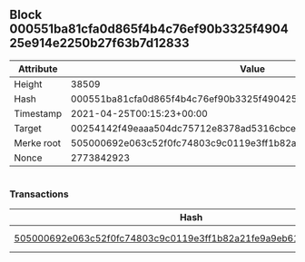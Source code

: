 ## Block 000551ba81cfa0d865f4b4c76ef90b3325f490425e914e2250b27f63b7d12833

Attribute | Value
--- | ---
Height | 38509
Hash | 000551ba81cfa0d865f4b4c76ef90b3325f490425e914e2250b27f63b7d12833
Timestamp | 2021-04-25T00:15:23+00:00
Target | 00254142f49eaaa504dc75712e8378ad5316cbcead634704b3734b6271167cc4
Merke root | 505000692e063c52f0fc74803c9c0119e3ff1b82a21fe9a9eb6107792466c39a
Nonce | 2773842923

```

```

### Transactions

Hash | Amount
--- | ---
[505000692e063c52f0fc74803c9c0119e3ff1b82a21fe9a9eb6107792466c39a](505000692e063c52f0fc74803c9c0119e3ff1b82a21fe9a9eb6107792466c39a.md) | 10.00000000 SKEPTI 
